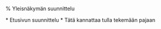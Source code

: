 % Yleisnäkymän suunnittelu
<!-- order: 1 -->

<wip />

<comment>
    * Etusivun suunnittelu
    * Tätä kannattaa tulla tekemään pajaan
</comment>
